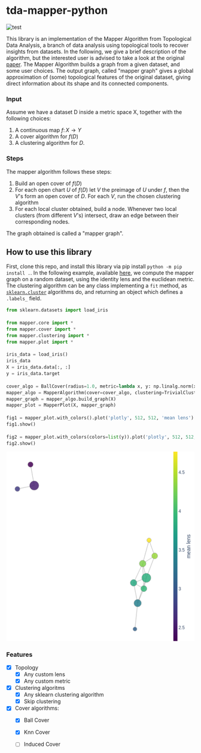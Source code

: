 # tda-mapper-python 

![test](https://github.com/lucasimi/tda-mapper-python/actions/workflows/test.yml/badge.svg)

This library is an implementation of the Mapper Algorithm from Topological Data Analysis, a branch of data analysis using topological tools to recover insights from datasets. In the following, we give a brief description of the algorithm, but the interested user is advised to take a look at the original [paper](https://research.math.osu.edu/tgda/mapperPBG.pdf). The Mapper Algorithm builds a graph from a given dataset, and some user choices. The output graph, called "mapper graph" gives a global approximation of (some) topological features of the original dataset, giving direct information about its shape and its connected components.

### Input

Assume we have a dataset D inside a metric space X, together with the following choices:

1. A continuous map $f \colon X \to Y$
2. A cover algorithm for $f(D)$
3. A clustering algorithm for $D$.

### Steps

The mapper algorithm follows these steps:

1. Build an open cover of $f(D)$
2. For each open chart $U$ of $f(D)$ let $V$ the preimage of $U$ under $f$, then the $V$'s form an open cover of $D$. For each $V$, run the chosen clustering algorithm
3. For each local cluster obtained, build a node. Whenever two local clusters (from different $V$'s) intersect, draw an edge between their corresponding nodes.

The graph obtained is called a "mapper graph".

## How to use this library

First, clone this repo, and install this library via pip install `python -m pip install .`. In the following example, available [here](examples/example_notebook.ipynb), we compute the mapper graph on a random dataset, using the identity lens and the euclidean metric. The clustering algorithm can be any class implementing a `fit` method, as [`sklearn.cluster`](https://scikit-learn.org/stable/modules/clustering.html) algorithms do, and returning an object which defines a `.labels_` field.

```python
from sklearn.datasets import load_iris

from mapper.core import *
from mapper.cover import *
from mapper.clustering import *
from mapper.plot import *

iris_data = load_iris()
iris_data
X = iris_data.data[:, :]
y = iris_data.target

cover_algo = BallCover(radius=1.0, metric=lambda x, y: np.linalg.norm(x - y))
mapper_algo = MapperAlgorithm(cover=cover_algo, clustering=TrivialClustering())
mapper_graph = mapper_algo.build_graph(X)
mapper_plot = MapperPlot(X, mapper_graph)

fig1 = mapper_plot.with_colors().plot('plotly', 512, 512, 'mean lens')
fig1.show()

fig2 = mapper_plot.with_colors(colors=list(y)).plot('plotly', 512, 512, 'mean lens')
fig2.show()

```
![The mapper graph of a random dataset](/examples/graph.png)

### Features

- [x] Topology
    - [x] Any custom lens
    - [x] Any custom metric
- [x] Clustering algoritms
    - [x] Any sklearn clustering algorithm
    - [x] Skip clustering
- [x] Cover algorithms:
    - [x] Ball Cover
    - [x] Knn Cover
    - [ ] Induced Cover

